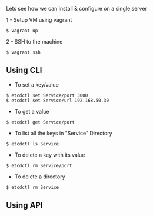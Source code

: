 Lets see how we can install & configure on a single server

1 - Setup VM using vagrant

```
$ vagrant up
```

2 - SSH to the machine 


```
$ vagrant ssh
```

## Using CLI

- To set a key/value

```
$ etcdctl set Service/port 3000
$ etcdctl set Service/url 192.168.50.30
```

- To get a value

```
$ etcdctl get Service/port
```

- To list all the keys in "Service" Directory

```
$ etcdctl ls Service
```

- To delete a key with its value

```
$ etcdctl rm Service/port
```

- To delete a directory

```
$ etcdctl rm Service
```

## Using API
